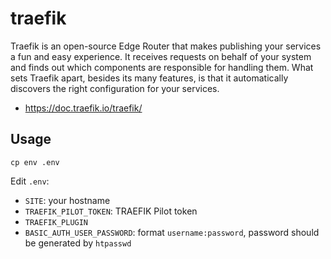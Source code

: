 # traefik

Traefik is an open-source Edge Router that makes publishing your services a fun and easy experience. It receives requests on behalf of your system and finds out which components are responsible for handling them. What sets Traefik apart, besides its many features, is that it automatically discovers the right configuration for your services.

- <https://doc.traefik.io/traefik/>

## Usage

	cp env .env

Edit `.env`:

- `SITE`: your hostname
- `TRAEFIK_PILOT_TOKEN`: TRAEFIK Pilot token
- `TRAEFIK_PLUGIN`
- `BASIC_AUTH_USER_PASSWORD`: format `username:password`, password should be generated by `htpasswd`
